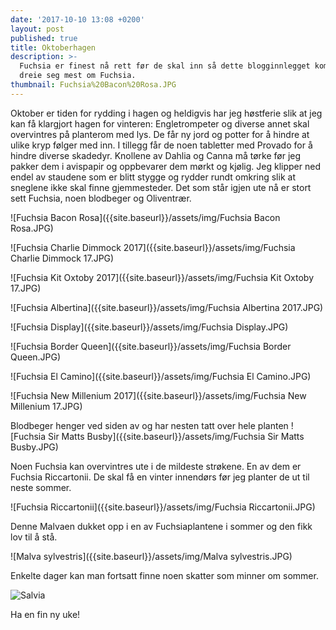 ```yaml
---
date: '2017-10-10 13:08 +0200'
layout: post
published: true
title: Oktoberhagen
description: >-
  Fuchsia er finest nå rett før de skal inn så dette blogginnlegget kommer til å
  dreie seg mest om Fuchsia.
thumbnail: Fuchsia%20Bacon%20Rosa.JPG
---
```


Oktober er tiden for rydding i hagen og heldigvis har jeg høstferie slik at jeg kan få klargjort hagen for vinteren: Engletrompeter og diverse annet skal overvintres på planterom med lys. De får ny jord og potter for å hindre at ulike kryp følger med inn. I tillegg får de noen tabletter med Provado for å hindre diverse skadedyr. Knollene av Dahlia og Canna må tørke før jeg pakker dem i avispapir og oppbevarer dem mørkt og kjølig. Jeg klipper ned endel av staudene som er blitt stygge og rydder rundt omkring slik at sneglene ikke skal finne gjemmesteder. Det som står igjen ute nå er stort sett Fuchsia, noen blodbeger og Oliventrær. 

![Fuchsia Bacon Rosa]({{site.baseurl}}/assets/img/Fuchsia Bacon Rosa.JPG)

![Fuchsia Charlie Dimmock 2017]({{site.baseurl}}/assets/img/Fuchsia Charlie Dimmock 17.JPG)

![Fuchsia Kit Oxtoby 2017]({{site.baseurl}}/assets/img/Fuchsia Kit Oxtoby 17.JPG)

![Fuchsia Albertina]({{site.baseurl}}/assets/img/Fuchsia Albertina 2017.JPG)

![Fuchsia Display]({{site.baseurl}}/assets/img/Fuchsia Display.JPG)

![Fuchsia Border Queen]({{site.baseurl}}/assets/img/Fuchsia Border  Queen.JPG)

![Fuchsia El Camino]({{site.baseurl}}/assets/img/Fuchsia El Camino.JPG)

![Fuchsia New Millenium 2017]({{site.baseurl}}/assets/img/Fuchsia New Millenium 17.JPG)

Blodbeger henger ved siden av og har nesten tatt over hele planten
![Fuchsia Sir Matts Busby]({{site.baseurl}}/assets/img/Fuchsia Sir Matts Busby.JPG)

Noen Fuchsia kan overvintres ute i de mildeste strøkene. En av dem er Fuchsia Riccartonii. De skal få en vinter innendørs før jeg planter de ut til neste sommer.

![Fuchsia Riccartonii]({{site.baseurl}}/assets/img/Fuchsia Riccartonii.JPG)

Denne Malvaen dukket opp i en av Fuchsiaplantene i sommer og den fikk lov til å stå. 

![Malva sylvestris]({{site.baseurl}}/assets/img/Malva sylvestris.JPG)

Enkelte dager kan man fortsatt finne noen skatter som minner om sommer.

![Salvia]({{site.baseurl}}/assets/img/Salvie.JPG)

Ha en fin ny uke!
